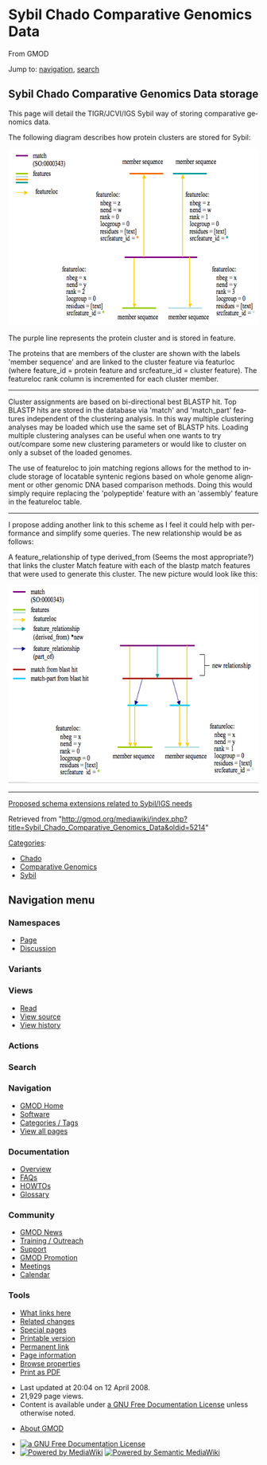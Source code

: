 <div id="mw-page-base" class="noprint">

</div>

<div id="mw-head-base" class="noprint">

</div>

<div id="content" class="mw-body" role="main">

<span id="top"></span>

<div id="mw-js-message" style="display:none;">

</div>



# <span dir="auto">Sybil Chado Comparative Genomics Data</span>

<div id="bodyContent">

<div id="siteSub">

From GMOD

</div>

<div id="contentSub">

</div>

<div id="jump-to-nav" class="mw-jump">

Jump to: [navigation](#mw-navigation), [search](#p-search)

</div>

<div id="mw-content-text" class="mw-content-ltr" lang="en" dir="ltr">

## <span id="Sybil_Chado_Comparative_Genomics_Data_storage" class="mw-headline">Sybil Chado Comparative Genomics Data storage</span>

This page will detail the TIGR/JCVI/IGS Sybil way of storing comparative
genomics data.

The following diagram describes how protein clusters are stored for
Sybil:

<a href="File:ChadoSybilComparative.png" class="image"><img
src="../mediawiki/images/2/2a/ChadoSybilComparative.png" width="621"
height="355" alt="ChadoSybilComparative.png" /></a>

The purple line represents the protein cluster and is stored in feature.

The proteins that are members of the cluster are shown with the labels
'member sequence' and are linked to the cluster feature via featurloc
(where feature_id = protein feature and srcfeature_id = cluster
feature). The featureloc rank column is incremented for each cluster
member.

------------------------------------------------------------------------

Cluster assignments are based on bi-directional best BLASTP hit. Top
BLASTP hits are stored in the database via 'match' and 'match_part'
features independent of the clustering analysis. In this way multiple
clustering analyses may be loaded which use the same set of BLASTP hits.
Loading multiple clustering analyses can be useful when one wants to try
out/compare some new clustering parameters or would like to cluster on
only a subset of the loaded genomes.

The use of featureloc to join matching regions allows for the method to
include storage of locatable syntenic regions based on whole genome
alignment or other genomic DNA based comparison methods. Doing this
would simply require replacing the 'polypeptide' feature with an
'assembly' feature in the featureloc table.

------------------------------------------------------------------------

I propose adding another link to this scheme as I feel it could help
with performance and simplify some queries. The new relationship would
be as follows:

A feature_relationship of type derived_from (Seems the most
appropriate?) that links the cluster Match feature with each of the
blastp match features that were used to generate this cluster. The new
picture would look like this:

<a href="File:ChadoSybilComparative_new.png" class="image"><img
src="../mediawiki/images/9/95/ChadoSybilComparative_new.png" width="604"
height="398" alt="ChadoSybilComparative new.png" /></a>

  

  

  

------------------------------------------------------------------------

[Proposed schema extensions related to Sybil/IGS
needs](Proposed_schema_extensions_related_to_Sybil/IGS_needs "Proposed schema extensions related to Sybil/IGS needs")

</div>

<div class="printfooter">

Retrieved from
"<http://gmod.org/mediawiki/index.php?title=Sybil_Chado_Comparative_Genomics_Data&oldid=5214>"

</div>

<div id="catlinks" class="catlinks">

<div id="mw-normal-catlinks" class="mw-normal-catlinks">

[Categories](Special:Categories "Special:Categories"):

- [Chado](Category:Chado "Category:Chado")
- [Comparative
  Genomics](Category:Comparative_Genomics "Category:Comparative Genomics")
- [Sybil](Category:Sybil "Category:Sybil")

</div>

</div>

<div class="visualClear">

</div>

</div>

</div>

<div id="mw-navigation">

## Navigation menu

<div id="mw-head">



<div id="left-navigation">

<div id="p-namespaces" class="vectorTabs" role="navigation"
aria-labelledby="p-namespaces-label">

### Namespaces

- <span id="ca-nstab-main"><a href="Sybil_Chado_Comparative_Genomics_Data" accesskey="c"
  title="View the content page [c]">Page</a></span>
- <span id="ca-talk"><a
  href="http://gmod.org/mediawiki/index.php?title=Talk:Sybil_Chado_Comparative_Genomics_Data&amp;action=edit&amp;redlink=1"
  accesskey="t"
  title="Discussion about the content page [t]">Discussion</a></span>

</div>

<div id="p-variants" class="vectorMenu emptyPortlet" role="navigation"
aria-labelledby="p-variants-label">

### 

### Variants[](#)

<div class="menu">

</div>

</div>

</div>

<div id="right-navigation">

<div id="p-views" class="vectorTabs" role="navigation"
aria-labelledby="p-views-label">

### Views

- <span id="ca-view">[Read](Sybil_Chado_Comparative_Genomics_Data)</span>
- <span id="ca-viewsource"><a
  href="http://gmod.org/mediawiki/index.php?title=Sybil_Chado_Comparative_Genomics_Data&amp;action=edit"
  accesskey="e" title="This page is protected.
  You can view its source [e]">View source</a></span>
- <span id="ca-history"><a
  href="http://gmod.org/mediawiki/index.php?title=Sybil_Chado_Comparative_Genomics_Data&amp;action=history"
  accesskey="h" title="Past revisions of this page [h]">View history</a></span>

</div>

<div id="p-cactions" class="vectorMenu emptyPortlet" role="navigation"
aria-labelledby="p-cactions-label">

### Actions[](#)

<div class="menu">

</div>

</div>

<div id="p-search" role="search">

### Search

<div id="simpleSearch">

</div>

</div>

</div>

</div>

<div id="mw-panel">

<div id="p-logo" role="banner">

<a href="Main_Page"
style="background-image: url(../images/GMOD-cogs.png);"
title="Visit the main page"></a>

</div>

<div id="p-Navigation" class="portal" role="navigation"
aria-labelledby="p-Navigation-label">

### Navigation

<div class="body">

- <span id="n-GMOD-Home">[GMOD Home](Main_Page)</span>
- <span id="n-Software">[Software](GMOD_Components)</span>
- <span id="n-Categories-.2F-Tags">[Categories /
  Tags](Categories)</span>
- <span id="n-View-all-pages">[View all pages](Special:AllPages)</span>

</div>

</div>

<div id="p-Documentation" class="portal" role="navigation"
aria-labelledby="p-Documentation-label">

### Documentation

<div class="body">

- <span id="n-Overview">[Overview](Overview)</span>
- <span id="n-FAQs">[FAQs](Category:FAQ)</span>
- <span id="n-HOWTOs">[HOWTOs](Category:HOWTO)</span>
- <span id="n-Glossary">[Glossary](Glossary)</span>

</div>

</div>

<div id="p-Community" class="portal" role="navigation"
aria-labelledby="p-Community-label">

### Community

<div class="body">

- <span id="n-GMOD-News">[GMOD News](GMOD_News)</span>
- <span id="n-Training-.2F-Outreach">[Training /
  Outreach](Training_and_Outreach)</span>
- <span id="n-Support">[Support](Support)</span>
- <span id="n-GMOD-Promotion">[GMOD Promotion](GMOD_Promotion)</span>
- <span id="n-Meetings">[Meetings](Meetings)</span>
- <span id="n-Calendar">[Calendar](Calendar)</span>

</div>

</div>

<div id="p-tb" class="portal" role="navigation"
aria-labelledby="p-tb-label">

### Tools

<div class="body">

- <span id="t-whatlinkshere"><a href="Special:WhatLinksHere/Sybil_Chado_Comparative_Genomics_Data"
  accesskey="j" title="A list of all wiki pages that link here [j]">What
  links here</a></span>
- <span id="t-recentchangeslinked"><a
  href="Special:RecentChangesLinked/Sybil_Chado_Comparative_Genomics_Data"
  accesskey="k"
  title="Recent changes in pages linked from this page [k]">Related
  changes</a></span>
- <span id="t-specialpages"><a href="Special:SpecialPages" accesskey="q"
  title="A list of all special pages [q]">Special pages</a></span>
- <span id="t-print"><a
  href="http://gmod.org/mediawiki/index.php?title=Sybil_Chado_Comparative_Genomics_Data&amp;printable=yes"
  rel="alternate" accesskey="p"
  title="Printable version of this page [p]">Printable version</a></span>
- <span id="t-permalink">[Permanent
  link](http://gmod.org/mediawiki/index.php?title=Sybil_Chado_Comparative_Genomics_Data&oldid=5214 "Permanent link to this revision of the page")</span>
- <span id="t-info">[Page
  information](http://gmod.org/mediawiki/index.php?title=Sybil_Chado_Comparative_Genomics_Data&action=info)</span>
- <span id="t-smwbrowselink"><a href="Special:Browse/Sybil_Chado_Comparative_Genomics_Data"
  rel="smw-browse">Browse properties</a></span>
- <span id="t-pdf">[Print as
  PDF](http://gmod.org/mediawiki/index.php?title=Special:PdfPrint&page=Sybil_Chado_Comparative_Genomics_Data)</span>

</div>

</div>

</div>

</div>

<div id="footer" role="contentinfo">

- <span id="footer-info-lastmod">Last updated at 20:04 on 12 April
  2008.</span>
- <span id="footer-info-viewcount">21,929 page views.</span>
- <span id="footer-info-copyright">Content is available under
  <a href="http://www.gnu.org/licenses/fdl-1.3.html" class="external"
  rel="nofollow">a GNU Free Documentation License</a> unless otherwise
  noted.</span>

<!-- -->

- <span id="footer-places-about">[About
  GMOD](GMOD:About "GMOD:About")</span>

<!-- -->

- <span id="footer-copyrightico">[<img src="http://www.gnu.org/graphics/gfdl-logo-small.png" width="88"
  height="31" alt="a GNU Free Documentation License" />](http://www.gnu.org/licenses/fdl-1.3.html)</span>
- <span id="footer-poweredbyico">[<img
  src="../mediawiki/skins/common/images/poweredby_mediawiki_88x31.png"
  width="88" height="31" alt="Powered by MediaWiki" />](http://www.mediawiki.org/)
  [<img
  src="../mediawiki/extensions/SemanticMediaWiki/resources/images/smw_button.png"
  width="88" height="31" alt="Powered by Semantic MediaWiki" />](https://www.semantic-mediawiki.org/wiki/Semantic_MediaWiki)</span>

<div style="clear:both">

</div>

</div>
